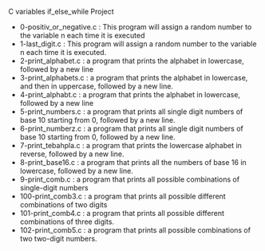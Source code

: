 C variables if_else_while Project
* 0-positiv_or_negative.c : This program will assign a random number to the variable n each time it is executed
* 1-last_digit.c : This program will assign a random number to the variable n each time it is executed.
* 2-print_alphabet.c : a program that prints the alphabet in lowercase, followed by a new line
* 3-print_alphabets.c : a program that prints the alphabet in lowercase, and then in uppercase, followed by a new line.
* 4-print_alphabt.c : a program that prints the alphabet in lowercase, followed by a new line 
* 5-print_numbers.c : a program that prints all single digit numbers of base 10 starting from 0, followed by a new line.
* 6-print_numberz.c : a program that prints all single digit numbers of base 10 starting from 0, followed by a new line.
* 7-print_tebahpla.c : a program that prints the lowercase alphabet in reverse, followed by a new line.
* 8-print_base16.c : a program that prints all the numbers of base 16 in lowercase, followed by a new line. 
* 9-print_comb.c : a program that prints all possible combinations of single-digit numbers
* 100-print_comb3.c :  a program that prints all possible different combinations of two digits
* 101-print_comb4.c : a program that prints all possible different combinations of three digits.
* 102-print_comb5.c : a program that prints all possible combinations of two two-digit numbers. 
